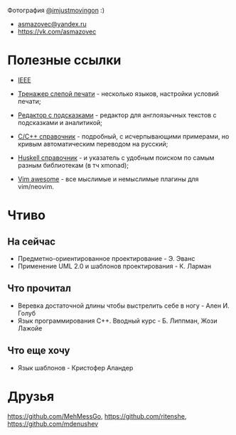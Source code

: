 Фотография [@imjustmovingon](https://vk.com/imjustmovingon) :)

- asmazovec@yandex.ru
- https://vk.com/asmazovec

# Полезные ссылки

- [IEEE](http://www.ieee802.org/)


- [Тренажер слепой печати](https://www.keybr.com/) - несколько языков, настройки условий печати;
- [Редактор с подсказками](https://app.linguix.com/documents/my) - редактор для англоязычных текстов с подсказками и аналитикой;


- [C/С++ справочник](https://ru.cppreference.com/w/) - подробный, с исчерпывающими примерами, но кривым автоматическим переводом на русский;
- [Huskell справочник](http://hackage.haskell.org/) - и указатель с удобным поиском по самым разным библиотекам (в тч xmonad);
- [Vim awesome](https://vimawesome.com/) - все мыслимые и немыслимые плагины для vim/neovim.


# Чтиво

## На сейчас

- Предметно-ориентированное проектирование - Э. Эванс
- Применение UML 2.0 и шаблонов проектирования - К. Ларман

## Что прочитал

- Веревка достаточной длины чтобы выстрелить себе в ногу - Ален И. Голуб
- Язык программирования С++. Вводный курс - Б. Липпман, Жози Лажойе

## Что еще хочу

- Язык шаблонов - Кристофер Аландер


# Друзья

https://github.com/MehMessGo, https://github.com/ritenshe, https://github.com/mdenushev
